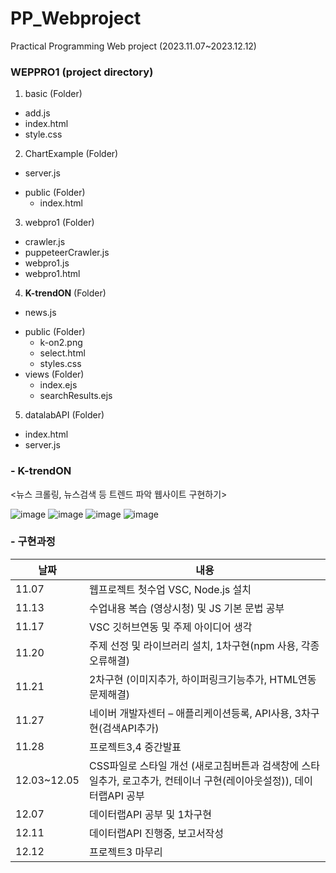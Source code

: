 # PP_Webproject
Practical Programming Web project (2023.11.07~2023.12.12)

### WEPPRO1 (project directory)
1. basic (Folder)
* add.js
* index.html
* style.css
2. ChartExample (Folder)
* server.js
- public (Folder)
  * index.html
3. webpro1 (Folder)
* crawler.js
* puppeteerCrawler.js
* webpro1.js
* webpro1.html
4. **K-trendON** (Folder)
* news.js 
- public (Folder)
  * k-on2.png
  * select.html
  * styles.css
- views (Folder)
  * index.ejs
  * searchResults.ejs
5. datalabAPI (Folder)
* index.html
* server.js

### - K-trendON
<뉴스 크롤링, 뉴스검색 등 트렌드 파악 웹사이트 구현하기>

![image](https://github.com/Essiyeon/PP_Webproject/assets/100012844/99c0e297-83e6-4129-a380-d576c2cae22a)
![image](https://github.com/Essiyeon/PP_Webproject/assets/100012844/d85bd6b7-a370-4067-bd34-b2d128172f20)
![image](https://github.com/Essiyeon/PP_Webproject/assets/100012844/a4ca2f29-c9e8-4934-9138-e634cbfe9ae9)
![image](https://github.com/Essiyeon/PP_Webproject/assets/100012844/45d99212-e97d-4a15-8b5c-c61f995caac3)

### - 구현과정

날짜|내용|
---|---|
11.07|웹프로젝트 첫수업 VSC, Node.js 설치|
11.13|수업내용 복습 (영상시청) 및 JS 기본 문법 공부|
11.17|VSC 깃허브연동 및 주제 아이디어 생각|
11.20|주제 선정 및 라이브러리 설치, 1차구현(npm 사용, 각종 오류해결)|
11.21|2차구현 (이미지추가, 하이퍼링크기능추가, HTML연동문제해결)|
11.27| 네이버 개발자센터 – 애플리케이션등록, API사용, 3차구현(검색API추가)|
11.28|프로젝트3,4 중간발표|
12.03~12.05|CSS파일로 스타일 개선 (새로고침버튼과 검색창에 스타일추가, 로고추가, 컨테이너 구현(레이아웃설정)), 데이터랩API 공부|
12.07|데이터랩API 공부 및 1차구현|
12.11|데이터랩API 진행중, 보고서작성
12.12|프로젝트3 마무리




